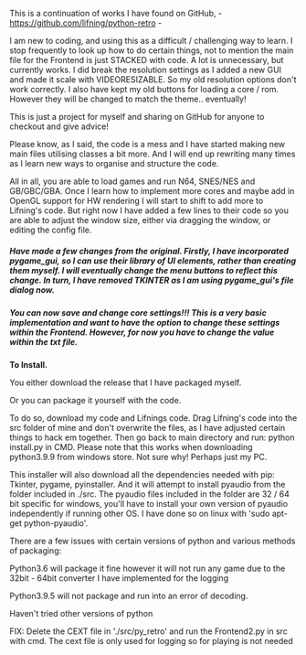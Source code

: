 This is a continuation of works I have found on GitHub, - https://github.com/lifning/python-retro -

I am new to coding, and using this as a difficult / challenging way to learn. I stop frequently to look up how to do certain things, not to mention the main file for the Frontend is just STACKED with code. A lot is unnecessary, but currently works. I did break the resolution settings as I added a new GUI and made it scale with VIDEORESIZABLE. So my old resolution options don't work correctly. I also have kept my old buttons for loading a core / rom. However they will be changed to match the theme.. eventually!

This is just a project for myself and sharing on GitHub for anyone to checkout and give advice!

Please know, as I said, the code is a mess and I have started making new main files utilising classes a bit more. And I will end up rewriting many times as I learn new ways to organise and structure the code.

All in all, you are able to load games and run N64, SNES/NES and GB/GBC/GBA. Once I learn how to implement more cores and maybe add in OpenGL support for HW rendering I will start to shift to add more to Lifning's code. But right now I have added a few lines to their code so you are able to adjust the window size, either via dragging the window, or editing the config file.

##### Have made a few changes from the original. Firstly, I have incorporated pygame_gui, so I can use their library of UI elements, rather than creating them myself. I will eventually change the menu buttons to reflect this change. In turn, I have removed TKINTER as I am using pygame_gui's file dialog now.

##### You can now save and change core settings!!! This is a very basic implementation and want to have the option to change these settings within the Frontend. However, for now you have to change the value within the txt file.

**To Install.**

You either download the release that I have packaged myself.

Or you can package it yourself with the code.

To do so, download my code and Lifnings code. Drag Lifning's code into the src folder of mine and don't overwrite the files, as I have adjusted certain things to hack em together. Then go back to main directory and run: python install.py in CMD. Please note that this works when downloading python3.9.9 from windows store. Not sure why! Perhaps just my PC.

This installer will also download all the dependencies needed with pip: Tkinter, pygame, pyinstaller. And it will attempt to install pyaudio from the folder included in ./src. The pyaudio files included in the folder are 32 / 64 bit specific for windows, you'll have to install your own version of pyaudio independently if running other OS. I have done so on linux with 'sudo apt-get python-pyaudio'.

There are a few issues with certain versions of python and various methods of packaging:

Python3.6 will package it fine however it will not run any game due to the 32bit - 64bit converter I have implemented for the logging

Python3.9.5 will not package and run into an error of decoding. 

Haven't tried other versions of python

FIX: Delete the CEXT file in './src/py_retro' and run the Frontend2.py in src with cmd. The cext file is only used for logging so for playing is not needed
